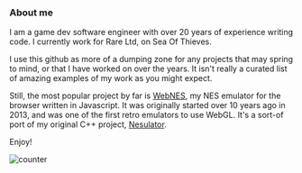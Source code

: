 ### About me

I am a game dev software engineer with over 20 years of experience writing code. I currently work for Rare Ltd, on Sea Of Thieves.

I use this github as more of a dumping zone for any projects that may spring to mind, or that I have worked on over the years. It isn't really a curated list of amazing examples of my work as you might expect.

Still, the most popular project by far is [WebNES](https://github.com/peteward44/WebNES), my NES emulator for the browser written in Javascript. It was originally started over 10 years ago in 2013, and was one of the first retro emulators to use WebGL. It's a sort-of port of my original C++ project, [Nesulator](https://github.com/peteward44/nesulator).

Enjoy!

![counter](https://ennzc7mkk0m2t0s.m.pipedream.net)
